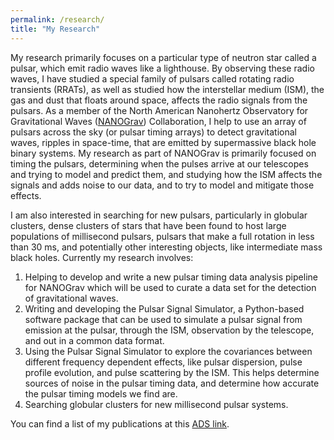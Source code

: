```yaml
---
permalink: /research/
title: "My Research"
---
```


My research primarily focuses on a particular type of neutron star called a pulsar, which emit radio waves like a lighthouse. By observing these radio waves, I have studied a special family of pulsars called rotating radio transients (RRATs), as well as studied how the interstellar medium (ISM), the gas and dust that floats around space, affects the radio signals from the pulsars. As a member of the North American Nanohertz Observatory for Gravitational Waves ([NANOGrav](http://nanograv.org/)) Collaboration, I help to use an array of pulsars across the sky (or pulsar timing arrays) to detect gravitational waves, ripples in space-time, that are emitted by supermassive black hole binary systems. My research as part of NANOGrav is primarily focused on timing the pulsars, determining when the pulses arrive at our telescopes and trying to model and predict them, and studying how the ISM affects the signals and adds noise to our data, and to try to model and mitigate those effects. 

I am also interested in searching for new pulsars, particularly in globular clusters, dense clusters of stars that have been found to host large populations of millisecond pulsars, pulsars that make a full rotation in less than 30 ms, and potentially other interesting objects, like intermediate mass black holes. Currently my research involves:

1. Helping to develop and write a new pulsar timing data analysis pipeline for NANOGrav which will be used to curate a data set for the detection of gravitational waves.
2. Writing and developing the Pulsar Signal Simulator, a Python-based software package that can be used to simulate a pulsar signal from emission at the pulsar, through the ISM, observation by the telescope, and out in a common data format.
3. Using the Pulsar Signal Simulator to explore the covariances between different frequency dependent effects, like pulsar dispersion, pulse profile evolution, and pulse scattering by the ISM. This helps determine sources of noise in the pulsar timing data, and determine how accurate the pulsar timing models we find are.
4. Searching globular clusters for new millisecond pulsar systems.

You can find a list of my publications at this [ADS link](https://ui.adsabs.harvard.edu/public-libraries/oUJ4aGDSRmSdoKLB_opc-Q).


